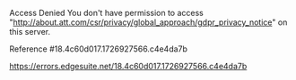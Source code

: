 Access Denied
You don't have permission to access "http://about.att.com/csr/privacy/global_approach/gdpr_privacy_notice" on this server.

Reference #18.4c60d017.1726927566.c4e4da7b

https://errors.edgesuite.net/18.4c60d017.1726927566.c4e4da7b
